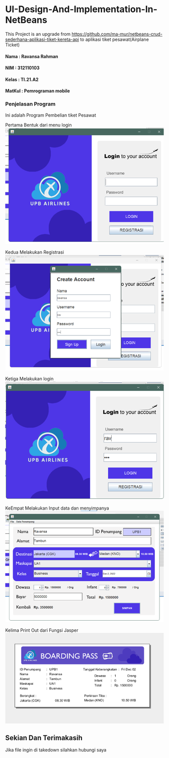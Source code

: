 # UI-Design-And-Implementation-In-NetBeans
This Project is an upgrade from https://github.com/ma-mur/netbeans-crud-sederhana-aplikasi-tiket-kereta-api to aplikasi tiket pesawat(Airplane Ticket)

#### Nama : Ravansa Rahman
#### NIM : 312110103
#### Kelas : TI.21.A2
#### MatKul : Pemrograman mobile

### Penjelasan Program
Ini adalah Program Pembelian tiket Pesawat

Pertama Bentuk dari menu login
![Gambar](img/1.png)

Kedua Melakukan Registrasi
![Gambar](img/2.png)

Ketiga Melakukan login
![Gambar](img/3.png)

KeEmpat Melakukan Input data dan menyimpanya
![Gambar](img/4.png)

Kelima Print Out dari Fungsi Jasper
![Gambar](img/5.png)

## Sekian Dan Terimakasih
Jika file ingin di takedown silahkan hubungi saya
